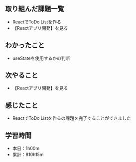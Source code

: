 ## 取り組んだ課題一覧
- ReactでToDo Listを作る
- 【Reactアプリ開発】を見る
## わかったこと
- useStateを使用するかの判断
## 次やること
- 【Reactアプリ開発】を見る
## 感じたこと
- ReactでToDo Listを作るの課題を完了することができました
## 学習時間
- 本日：1h00m
- 累計：810h15m
